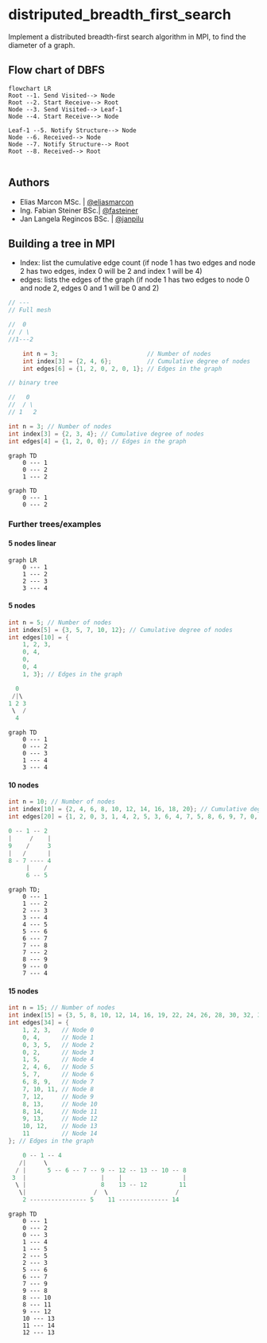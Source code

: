# distriputed_breadth_first_search

Implement a distributed breadth-first search algorithm in MPI, to find the diameter of a graph.

## Flow chart of DBFS

```mermaid
flowchart LR
Root --1. Send Visited--> Node
Root --2. Start Receive--> Root
Node --3. Send Visited--> Leaf-1
Node --4. Start Receive--> Node

Leaf-1 --5. Notify Structure--> Node
Node --6. Received--> Node
Node --7. Notify Structure--> Root
Root --8. Received--> Root


```

## Authors

- Elias Marcon MSc. | [@eliasmarcon](https://github.com/eliasmarcon)
- Ing. Fabian Steiner BSc.| [@fasteiner](https://github.com/fasteiner/)
- Jan Langela Regincos BSc. | [@janpilu](https://github.com/janpilu)

## Building a tree in MPI

- Index: list the cumulative edge count (if node 1 has two edges and node 2 has two edges, index 0 will be 2 and index 1 will be 4)
- edges: lists the edges of the graph (if node 1 has two edges to node 0 and node 2, edges 0 and 1 will be 0 and 2)

```c
// ---
// Full mesh

//  0
// / \
//1---2

    int n = 3;                         // Number of nodes
    int index[3] = {2, 4, 6};          // Cumulative degree of nodes
    int edges[6] = {1, 2, 0, 2, 0, 1}; // Edges in the graph

// binary tree

//   0
//  / \
// 1   2

int n = 3; // Number of nodes
int index[3] = {2, 3, 4}; // Cumulative degree of nodes
int edges[4] = {1, 2, 0, 0}; // Edges in the graph

```

```mermaid
graph TD
    0 --- 1
    0 --- 2
    1 --- 2
```

```mermaid
graph TD
    0 --- 1
    0 --- 2
```

### Further trees/examples

#### 5 nodes linear

```mermaid
graph LR
    0 --- 1
    1 --- 2
    2 --- 3
    3 --- 4
```

#### 5 nodes

```c
int n = 5; // Number of nodes
int index[5] = {3, 5, 7, 10, 12}; // Cumulative degree of nodes
int edges[10] = {
    1, 2, 3,
    0, 4,
    0,
    0, 4
    1, 3}; // Edges in the graph
```

```c
  0
 /|\
1 2 3
 \  /
  4
```

```mermaid
graph TD
    0 --- 1
    0 --- 2
    0 --- 3
    1 --- 4
    3 --- 4
```

#### 10 nodes

```c
int n = 10; // Number of nodes
int index[10] = {2, 4, 6, 8, 10, 12, 14, 16, 18, 20}; // Cumulative degree of nodes
int edges[20] = {1, 2, 0, 3, 1, 4, 2, 5, 3, 6, 4, 7, 5, 8, 6, 9, 7, 0, 8, 1}; // Edges in the graph
```

```c
0 -- 1 -- 2
|     /    |
9    /     3
|   /      |
8 - 7 ---- 4
     |    /
     6 -- 5
```

```mermaid
graph TD;
    0 --- 1
    1 --- 2
    2 --- 3
    3 --- 4
    4 --- 5
    5 --- 6
    6 --- 7
    7 --- 8
    7 --- 2
    8 --- 9
    9 --- 0
    7 --- 4
```

#### 15 nodes

```c
int n = 15; // Number of nodes
int index[15] = {3, 5, 8, 10, 12, 14, 16, 19, 22, 24, 26, 28, 30, 32, 34}; // Cumulative degree of nodes
int edges[34] = {
    1, 2, 3,   // Node 0
    0, 4,      // Node 1
    0, 3, 5,   // Node 2
    0, 2,      // Node 3
    1, 5,      // Node 4
    2, 4, 6,   // Node 5
    5, 7,      // Node 6
    6, 8, 9,   // Node 7
    7, 10, 11, // Node 8
    7, 12,     // Node 9
    8, 13,     // Node 10
    8, 14,     // Node 11
    9, 13,     // Node 12
    10, 12,    // Node 13
    11         // Node 14
}; // Edges in the graph
```

```c
    0 -- 1 -- 4
   /|     \
  / |      5 -- 6 -- 7 -- 9 -- 12 -- 13 -- 10 -- 8
 3  |                     |    |                 |
  \ |                     8    13 -- 12         11
   \|                   /  \                   /
    2 ---------------- 5    11 -------------- 14
```

```mermaid
graph TD
    0 --- 1
    0 --- 2
    0 --- 3
    1 --- 4
    1 --- 5
    2 --- 5
    2 --- 3
    5 --- 6
    6 --- 7
    7 --- 9
    9 --- 8
    8 --- 10
    8 --- 11
    9 --- 12
    10 --- 13
    11 --- 14
    12 --- 13

```
